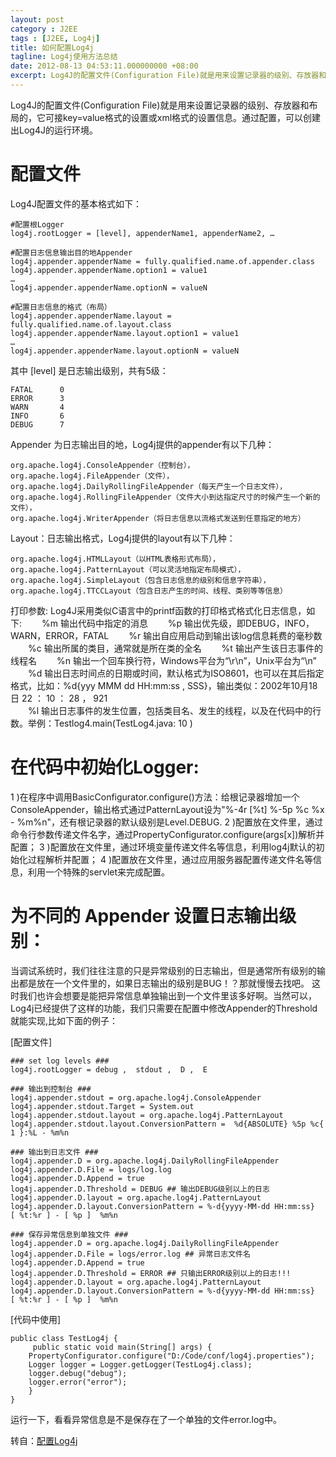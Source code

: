 ```yaml
---
layout: post
category : J2EE
tags : [J2EE, Log4j]
title: 如何配置Log4j
tagline: Log4j使用方法总结
date: 2012-08-13 04:53:11.000000000 +08:00
excerpt: Log4J的配置文件(Configuration File)就是用来设置记录器的级别、存放器和布局的，它可接key=value格式的设置或xml格式的设置信息。通过配置，可以创建出Log4J的运行环境。
---
```

Log4J的配置文件(Configuration File)就是用来设置记录器的级别、存放器和布局的，它可接key=value格式的设置或xml格式的设置信息。通过配置，可以创建出Log4J的运行环境。

# 配置文件

Log4J配置文件的基本格式如下：

	#配置根Logger
	log4j.rootLogger = [level], appenderName1, appenderName2, …
	
	#配置日志信息输出目的地Appender
	log4j.appender.appenderName = fully.qualified.name.of.appender.class 
	log4j.appender.appenderName.option1 = value1 
	… 
	log4j.appender.appenderName.optionN = valueN 

	#配置日志信息的格式（布局）
	log4j.appender.appenderName.layout = fully.qualified.name.of.layout.class 
	log4j.appender.appenderName.layout.option1 = value1 
	… 
	log4j.appender.appenderName.layout.optionN = valueN 

其中 [level] 是日志输出级别，共有5级：

	FATAL      0  
	ERROR      3  
	WARN       4  
	INFO       6  
	DEBUG      7 
 
Appender 为日志输出目的地，Log4j提供的appender有以下几种：

	org.apache.log4j.ConsoleAppender（控制台），
	org.apache.log4j.FileAppender（文件），
	org.apache.log4j.DailyRollingFileAppender（每天产生一个日志文件），
	org.apache.log4j.RollingFileAppender（文件大小到达指定尺寸的时候产生一个新的文件），
	org.apache.log4j.WriterAppender（将日志信息以流格式发送到任意指定的地方）

Layout：日志输出格式，Log4j提供的layout有以下几种：

	org.apache.log4j.HTMLLayout（以HTML表格形式布局），
	org.apache.log4j.PatternLayout（可以灵活地指定布局模式），
	org.apache.log4j.SimpleLayout（包含日志信息的级别和信息字符串），
	org.apache.log4j.TTCCLayout（包含日志产生的时间、线程、类别等等信息）

打印参数: Log4J采用类似C语言中的printf函数的打印格式格式化日志信息，如下:
  　　%m   输出代码中指定的消息
　　%p   输出优先级，即DEBUG，INFO，WARN，ERROR，FATAL 
　　%r   输出自应用启动到输出该log信息耗费的毫秒数 
　　%c   输出所属的类目，通常就是所在类的全名 
　　%t   输出产生该日志事件的线程名 
　　%n   输出一个回车换行符，Windows平台为“\r\n”，Unix平台为“\n” 
　　%d   输出日志时间点的日期或时间，默认格式为ISO8601，也可以在其后指定格式，比如：%d{yyy MMM dd HH:mm:ss , SSS}，输出类似：2002年10月18日  22 ： 10 ： 28 ， 921  
　　%l   输出日志事件的发生位置，包括类目名、发生的线程，以及在代码中的行数。举例：Testlog4.main(TestLog4.java: 10 ) 

# 在代码中初始化Logger: 

1 )在程序中调用BasicConfigurator.configure()方法：给根记录器增加一个ConsoleAppender，输出格式通过PatternLayout设为"%-4r [%t] %-5p %c %x - %m%n"，还有根记录器的默认级别是Level.DEBUG. 
2 )配置放在文件里，通过命令行参数传递文件名字，通过PropertyConfigurator.configure(args[x])解析并配置；
3 )配置放在文件里，通过环境变量传递文件名等信息，利用log4j默认的初始化过程解析并配置；
4 )配置放在文件里，通过应用服务器配置传递文件名等信息，利用一个特殊的servlet来完成配置。

# 为不同的 Appender 设置日志输出级别：

当调试系统时，我们往往注意的只是异常级别的日志输出，但是通常所有级别的输出都是放在一个文件里的，如果日志输出的级别是BUG！？那就慢慢去找吧。
这时我们也许会想要是能把异常信息单独输出到一个文件里该多好啊。当然可以，Log4j已经提供了这样的功能，我们只需要在配置中修改Appender的Threshold 就能实现,比如下面的例子：

[配置文件]

	### set log levels ###
	log4j.rootLogger = debug ,  stdout ,  D ,  E

	### 输出到控制台 ###
	log4j.appender.stdout = org.apache.log4j.ConsoleAppender
	log4j.appender.stdout.Target = System.out
	log4j.appender.stdout.layout = org.apache.log4j.PatternLayout
	log4j.appender.stdout.layout.ConversionPattern =  %d{ABSOLUTE} %5p %c{ 1 }:%L - %m%n

	### 输出到日志文件 ###
	log4j.appender.D = org.apache.log4j.DailyRollingFileAppender
	log4j.appender.D.File = logs/log.log
	log4j.appender.D.Append = true
	log4j.appender.D.Threshold = DEBUG ## 输出DEBUG级别以上的日志
	log4j.appender.D.layout = org.apache.log4j.PatternLayout
	log4j.appender.D.layout.ConversionPattern = %-d{yyyy-MM-dd HH:mm:ss}  [ %t:%r ] - [ %p ]  %m%n

	### 保存异常信息到单独文件 ###
	log4j.appender.D = org.apache.log4j.DailyRollingFileAppender
	log4j.appender.D.File = logs/error.log ## 异常日志文件名
	log4j.appender.D.Append = true
	log4j.appender.D.Threshold = ERROR ## 只输出ERROR级别以上的日志!!!
	log4j.appender.D.layout = org.apache.log4j.PatternLayout
	log4j.appender.D.layout.ConversionPattern = %-d{yyyy-MM-dd HH:mm:ss}  [ %t:%r ] - [ %p ]  %m%n

[代码中使用] 

	public class TestLog4j {
	     public static void main(String[] args) {
		PropertyConfigurator.configure("D:/Code/conf/log4j.properties");
		Logger logger = Logger.getLogger(TestLog4j.class);
		logger.debug("debug");
		logger.error("error");
	    } 
	}

运行一下，看看异常信息是不是保存在了一个单独的文件error.log中。

转自：[配置Log4j](http://www.blogjava.net/zJun/archive/2006/06/28/55511.html)